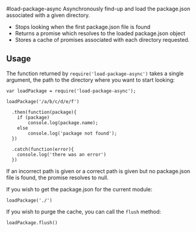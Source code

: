 #load-package-async
Asynchronously find-up and load the package.json associated with a given directory.

* Stops looking when the first package.json file is found
* Returns a promise which resolves to the loaded package.json object
* Stores a cache of promises associated with each directory requested.

Usage
---
The function returned by `require('load-package-async')` takes a single argument,
the path to the directory where you want to start looking:

    var loadPackage = require('load-package-async');

    loadPackage('/a/b/c/d/e/f')

      .then(function(package){
        if (package)
            console.log(package.name);
        else
            console.log('package not found');
      })

      .catch(function(error){
        console.log('there was an error')
      })

If an incorrect path is given or a correct path is given but no package.json file
is found, the promise resolves to null.

If you wish to get the package.json for the current module:

    loadPackage('./')
    
If you wish to purge the cache, you can call the `flush` method:

    loadPackage.flush()


